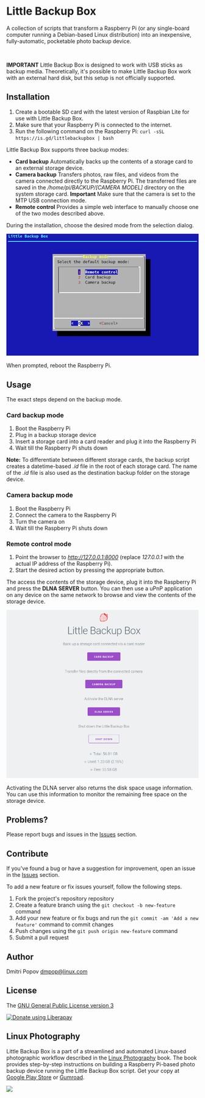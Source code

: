 # Little Backup Box

A collection of scripts that transform a Raspberry Pi (or any single-board computer running a Debian-based Linux distribution) into an inexpensive, fully-automatic, pocketable photo backup device.

<img src="https://i.imgur.com/OQ3AQfM.jpg" alt="" width="375"/>

**IMPORTANT**
Little Backup Box is designed to work with USB sticks as backup media. Theoretically, it's possible to make Little Backup Box work with an external hard disk, but this setup is not officially supported.

## Installation

1. Create a bootable SD card with the latest version of Raspbian Lite for use with Little Backup Box.
2. Make sure that your Raspberry Pi is connected to the internet.
3. Run the following command on the Raspberry Pi: `curl -sSL https://is.gd/littlebackupbox | bash`

Little Backup Box supports three backup modes:

- **Card backup** Automatically backs up the contents of a storage card to an external storage device.
- **Camera backup** Transfers photos, raw files, and videos from the camera connected directly to the Raspberry Pi. The transferred files are saved in the */home/pi/BACKUP/[CAMERA MODEL]* directory on the system storage card. **Important** Make sure that the camera is set to the MTP USB connection mode.
- **Remote control** Provides a simple web interface to manually choose one of the two modes described above.

During the installation, choose the desired mode from the selection dialog.

<img src="img/installer.png" alt="" width="600"/>

When prompted, reboot the Raspberry Pi.

## Usage

The exact steps depend on the backup mode.

### Card backup mode

1. Boot the Raspberry Pi
2. Plug in a backup storage device
3. Insert a storage card into a card reader and plug it into the Raspberry Pi
4. Wait till the Raspberry Pi shuts down

**Note:** To differentiate between different storage cards, the backup script creates a datetime-based *.id* file in the root of each storage card. The name of the *.id* file is also used as the destination backup folder on the storage device.

### Camera backup mode

1. Boot the Raspberry Pi
2. Connect the camera to the Raspberry Pi
3. Turn the camera on
4. Wait till the Raspberry Pi shuts down

### Remote control mode

1. Point the browser to *http://127.0.0.1:8000* (replace *127.0.0.1* with the actual IP address of the Raspberry Pi).
2. Start the desired action by pressing the appropriate button.

The access the contents of the storage device, plug it into the Raspberry Pi and press the **DLNA SERVER** button. You can then use a uPnP application on any device on the same network to browse and view the contents of the storage device.

<img src="img/rc.png" alt="" />

Activating the DLNA server also returns the disk space usage information. You can use this information to monitor the remaining free space on the storage device.

## Problems?

Please report bugs and issues in the [Issues](https://github.com/dmpop/little-backup-box/issues) section.

## Contribute

If you've found a bug or have a suggestion for improvement, open an issue in the [Issues](https://github.com/dmpop/little-backup-box/issues) section.

To add a new feature or fix issues yourself, follow the following steps.

1. Fork the project's repository repository
2. Create a feature branch using the `git checkout -b new-feature` command
3. Add your new feature or fix bugs and run the `git commit -am 'Add a new feature'` command to commit changes
4. Push changes using the `git push origin new-feature` command
5. Submit a pull request

## Author

Dmitri Popov [dmpop@linux.com](mailto:dmpop@linux.com)

## License

The [GNU General Public License version 3](http://www.gnu.org/licenses/gpl-3.0.en.html)

<noscript><a href="https://liberapay.com/dmpop/donate"><img alt="Donate using Liberapay" src="https://liberapay.com/assets/widgets/donate.svg"></a></noscript>

## Linux Photography

Little Backup Box is a part of a streamlined and automated Linux-based photographic workflow described in the [Linux Photography](https://gumroad.com/l/linux-photography) book. The book provides step-by-step instructions on building a Raspberry Pi-based photo backup device running the Little Backup Box script. Get your copy at [Google Play Store](https://play.google.com/store/books/details/Dmitri_Popov_Linux_Photography?id=cO70CwAAQBAJ) or [Gumroad](https://gumroad.com/l/linux-photography).

<img src="https://scribblesandsnaps.files.wordpress.com/2016/07/linux-photography-6.jpg" width="200"/>

